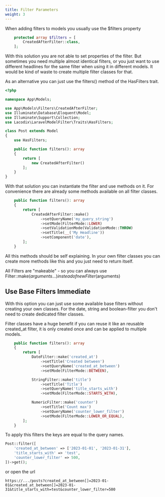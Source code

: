 ```yaml
---
title: Filter Parameters
weight: 3
---
```


When adding filters to models you usually use the $filters property

```php
    protected array $filters = [
        CreatedAfterFilter::class,
    ];
```

With this solution you are not able to set properties of the filter. But sometimes you need multiple almost
identical filters, or you just want to use different headlines for the same filter when using it in different
models. It would be kind of waste to create multiple filter classes for that.

As an alternative you can just use the filters() method of the HasFilters trait.

```php
<?php

namespace App\Models;

use App\Models\Filters\CreatedAfterFilter;
use Illuminate\Database\Eloquent\Model;
use Illuminate\Support\Collection;
use Lacodix\LaravelModelFilter\Traits\HasFilters;

class Post extends Model
{
    use HasFilters;

    public function filters(): array
    {
        return [
            new CreatedAfterFilter()
        ];
    }
}
```

With that solution you can instantiate the filter and use methods on it.
For convenience there are already some methods available on all filter classes.

```php
    public function filters(): array
    {
        return [
            CreatedAfterFilter::make()
                ->setQueryName('my_query_string')
                ->setMode(FilterMode::LOWER)
                ->setValidationMode(ValidationMode::THROW)
                ->setTitle(__('My Headline'))
                ->setComponent('date'),
        ];
    }
```

All this methods should be self explaining. In your own filter classes you can create more methods
like this and you just need to return itself.

All Filters are "makeable" - so you can always use Filter::make($arguments...) instead of new Filter($arguments) 

## Use Base Filters Immediate

With this option you can just use some available base filters without creating your
own classes. For the date, string and boolean-filter you don't need to create dedicated
filter classes. 

Filter classes have a huge benefit if you can reuse it like an reusable 
created_at filter, it is only created once and can be applied to multiple models.


```php
    public function filters(): array
    {
        return [
            DateFilter::make('created_at')
                ->setTitle('Created between')
                ->setQueryName('created_at_between')
                ->setMode(FilterMode::BETWEEN),

            StringFilter::make('title')
                ->setTitle('Title')
                ->setQueryName('title_starts_with')
                ->setMode(FilterMode::STARTS_WITH),

            NumericFilter::make('counter')
                ->setTitle('Count max')
                ->setQueryName('counter_lower_filter')
                ->setMode(FilterMode::LOWER_OR_EQUAL),
        ];
    }
```

To apply this filters the keys are equal to the query names.

```php 
Post::filter([
    'created_at_between' => ['2023-01-01', '2023-01-31'],
    'title_starts_with' => 'test',
    'counter_lower_filter' => 500,
])->get();
```

or open the url

```
https://.../posts?created_at_between[]=2023-01-01&created_at_between[]=2023-01-31&title_starts_with=test&counter_lower_filter=500
```

